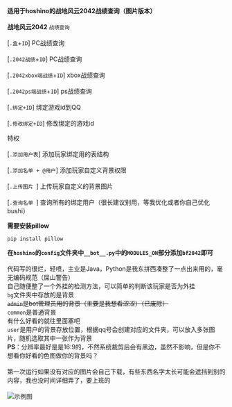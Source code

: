 **适用于hoshino的战地风云2042战绩查询（图片版本）**
<br><br>
****战地风云2042****
`战绩查询`<br><br>
[`.盒`+`ID`] PC战绩查询<br><br>
[`.2042战绩`+`ID`] PC战绩查询<br><br>
[`.2042xbox端战绩`+`ID`] xbox战绩查询<br><br>
[`.2042ps端战绩`+`ID`] ps战绩查询<br><br>
[`.绑定+ID`] 绑定游戏id到QQ<br><br>
[`.修改绑定+ID`] 修改绑定的游戏id

特权<br><br>
[`.添加用户表`] 添加玩家绑定用的表结构<br><br>
[`.添加名单 + @用户`] 添加玩家自定义背景权限<br><br>
[`.上传图片 `] 上传玩家自定义的背景图片<br><br>
[`.查询名单 `] 查询所有的绑定用户（很长建议别用，等我优化或者你自己优化bushi）

**需要安装pillow**

    pip install pillow

**在`hoshino`的`config`文件夹中`__bot__.py`中的`MODULES_ON`部分添加`bf2042`即可**
<br><br>
代码写的很烂，轻喷，主业是Java，Python是我东拼西凑整了一点出来用的，毫无编码规范（屎山警告）
<br>自己随便整了一个外挂的检测方法，可以简单的判断该玩家是否为外挂<br>
`bg`文件夹中存放的是背景<br>
~~`admin`是bot管理员用的背景（主要是我想看涩涩）（已废除）~~<br>
`common`是普通背景<br>有什么好看的就往里面塞吧<br>
`user`是用户的背景存放位置，根据qq号会创建对应的文件夹，可以放入多张图片，随机选取其中一张作为背景
<br>**PS**：分辨率最好是是16:9的，不然系统裁剪后会有黑边，虽然不影响，但是你不想看你好看的色图做你的背景吗？<br>
<br>第一次运行如果没有对应的图片会自己下载，有些东西名字太长可能会遮挡到别的内容，我也没时间详细弄了，要上班的
<br><br>
![示例图](http://sansenhoshi.top/static/images/battleinfo.jpg)
